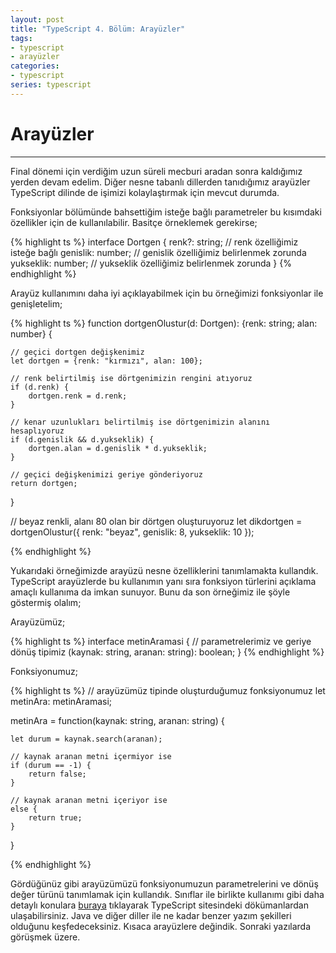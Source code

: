 ```yaml
---
layout: post
title: "TypeScript 4. Bölüm: Arayüzler"
tags:
- typescript
- arayüzler
categories:
- typescript
series: typescript
---
```


# Arayüzler
-----------
Final dönemi için verdiğim uzun süreli mecburi aradan sonra kaldığımız yerden devam edelim.
Diğer nesne tabanlı dillerden tanıdığımız arayüzler TypeScript dilinde de işimizi kolaylaştırmak için mevcut durumda.  

Fonksiyonlar bölümünde bahsettiğim isteğe bağlı parametreler bu kısımdaki özellikler için de kullanılabilir.
Basitçe örneklemek gerekirse;  

{% highlight ts %}
interface Dortgen {
    renk?: string; 	// renk özelliğimiz isteğe bağlı
    genislik: number;	// genislik özelliğimiz belirlenmek zorunda
    yukseklik: number;	// yukseklik özelliğimiz belirlenmek zorunda
}
{% endhighlight %}

Arayüz kullanımını daha iyi açıklayabilmek için bu örneğimizi fonksiyonlar ile genişletelim;

{% highlight ts %}
function dortgenOlustur(d: Dortgen): {renk: string; alan: number} {
	
    // geçici dortgen değişkenimiz
    let dortgen = {renk: "kırmızı", alan: 100};

    // renk belirtilmiş ise dörtgenimizin rengini atıyoruz
    if (d.renk) {
        dortgen.renk = d.renk;
    }

    // kenar uzunlukları belirtilmiş ise dörtgenimizin alanını hesaplıyoruz
    if (d.genislik && d.yukseklik) {
        dortgen.alan = d.genislik * d.yukseklik;
    }

    // geçici değişkenimizi geriye gönderiyoruz
    return dortgen;
}

// beyaz renkli, alanı 80 olan bir dörtgen oluşturuyoruz
let dikdortgen = dortgenOlustur({ renk: "beyaz", genislik: 8, yukseklik: 10 });

{% endhighlight %}

Yukarıdaki örneğimizde arayüzü nesne özelliklerini tanımlamakta kullandık.
TypeScript arayüzlerde bu kullanımın yanı sıra fonksiyon türlerini açıklama amaçlı kullanıma da imkan sunuyor.
Bunu da son örneğimiz ile şöyle göstermiş olalım;

Arayüzümüz;  

{% highlight ts %}
interface metinAramasi {
	// parametrelerimiz ve geriye dönüş tipimiz
    (kaynak: string, aranan: string): boolean;
}
{% endhighlight %}

Fonksiyonumuz;

{% highlight ts %}
// arayüzümüz tipinde oluşturduğumuz fonksiyonumuz
let metinAra: metinAramasi;

metinAra = function(kaynak: string, aranan: string) {

    let durum = kaynak.search(aranan);

    // kaynak aranan metni içermiyor ise
    if (durum == -1) {
        return false;
    }

    // kaynak aranan metni içeriyor ise
    else {
        return true;
    }
}

{% endhighlight %}

Gördüğünüz gibi arayüzümüzü fonksiyonumuzun parametrelerini ve dönüş değer türünü tanımlamak için kullandık.
Sınıflar ile birlikte kullanımı gibi daha detaylı konulara [buraya][0] tıklayarak TypeScript sitesindeki dökümanlardan ulaşabilirsiniz.
Java ve diğer diller ile ne kadar benzer yazım şekilleri olduğunu keşfedeceksiniz.
Kısaca arayüzlere değindik. Sonraki yazılarda görüşmek üzere.

[0]: http://www.typescriptlang.org/docs/handbook/interfaces.html